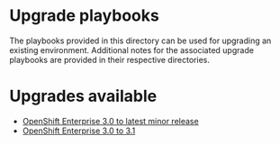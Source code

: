 # Upgrade playbooks
The playbooks provided in this directory can be used for upgrading an existing
environment. Additional notes for the associated upgrade playbooks are
provided in their respective directories.

# Upgrades available
- [OpenShift Enterprise 3.0 to latest minor release](v3_0_minor/README.md)
- [OpenShift Enterprise 3.0 to 3.1](v3_0_to_v3_1/README.md)
